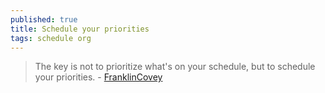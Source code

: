 ```yaml
---
published: true
title: Schedule your priorities
tags: schedule org
---
```

> The key is not to prioritize what's on your schedule, but to schedule your priorities. - [FranklinCovey](https://www.youtube.com/watch?v=zV3gMTOEWt8)
